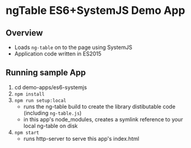 # ngTable ES6+SystemJS Demo App

## Overview

* Loads `ng-table` on to the page using SystemJS
* Application code written in ES2015

## Running sample App

1. cd demo-apps/es6-systemjs
2. `npm install`
3. `npm run setup:local`
    * runs the ng-table build to create the library distibutable code (including `ng-table.js`)
    * in this app's node_modules, creates a symlink reference to your local ng-table on disk
4. `npm start`
    * runs http-server to serve this app's index.html